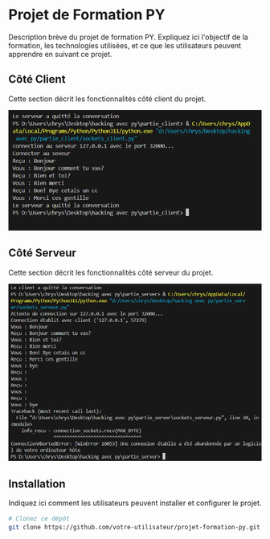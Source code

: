 # Projet de Formation PY

Description brève du projet de formation PY. Expliquez ici l'objectif de la formation, les technologies utilisées, et ce que les utilisateurs peuvent apprendre en suivant ce projet.

## Côté Client 

Cette section décrit les fonctionnalités côté client du projet.

![Capture d'écran du côté serveur](src/Capture2.PNG)

## Côté Serveur

Cette section décrit les fonctionnalités côté serveur du projet.

![Capture d'écran du côté client](src/Capture.PNG)

## Installation

Indiquez ici comment les utilisateurs peuvent installer et configurer le projet.

```bash
# Clonez ce dépôt
git clone https://github.com/votre-utilisateur/projet-formation-py.git


